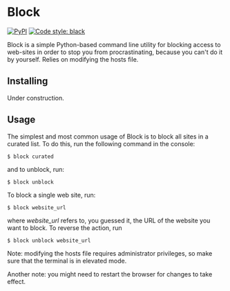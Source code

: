 # Block


[![PyPI](https://img.shields.io/badge/pypi-0.0.1-blue.svg)](https://pypi.org/project/block-hosts/0.0.1/)
[![Code style: black](https://img.shields.io/badge/code%20style-black-000000.svg)](https://github.com/ambv/black)


Block is a simple Python-based command line utility for blocking access to web-sites in order to stop you from procrastinating, because you can't do it by yourself. Relies on modifying the hosts file.

## Installing

Under construction.

## Usage

The simplest and most common usage of Block is to block all sites in a curated list. To do this, run the following command in the console:

```
$ block curated
```

and to unblock, run:

```
$ block unblock
```

To block a single web site, run:

```
$ block website_url
```

where *website_url* refers to, you guessed it, the URL of the website you want to block. To reverse the action, run

```
$ block unblock website_url
```

Note: modifying the hosts file requires administrator privileges, so make sure that the terminal is in elevated mode.

Another note: you might need to restart the browser for changes to take effect.